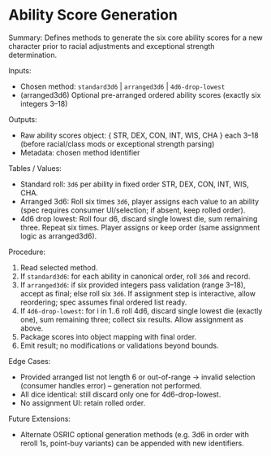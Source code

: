 # Ability Score Generation

Summary: Defines methods to generate the six core ability scores for a new character prior to racial adjustments and exceptional strength determination.

Inputs:
- Chosen method: `standard3d6` | `arranged3d6` | `4d6-drop-lowest`
- (arranged3d6) Optional pre-arranged ordered ability scores (exactly six integers 3–18)

Outputs:
- Raw ability scores object: { STR, DEX, CON, INT, WIS, CHA } each 3–18 (before racial/class mods or exceptional strength parsing)
- Metadata: chosen method identifier

Tables / Values:
- Standard roll: `3d6` per ability in fixed order STR, DEX, CON, INT, WIS, CHA.
- Arranged 3d6: Roll six times `3d6`, player assigns each value to an ability (spec requires consumer UI/selection; if absent, keep rolled order).
- 4d6 drop lowest: Roll four d6, discard single lowest die, sum remaining three. Repeat six times. Player assigns or keep order (same assignment logic as arranged3d6).

Procedure:
1. Read selected method.
2. If `standard3d6`: for each ability in canonical order, roll `3d6` and record.
3. If `arranged3d6`: if six provided integers pass validation (range 3–18), accept as final; else roll six `3d6`. If assignment step is interactive, allow reordering; spec assumes final ordered list ready.
4. If `4d6-drop-lowest`: for i in 1..6 roll 4d6, discard single lowest die (exactly one), sum remaining three; collect six results. Allow assignment as above.
5. Package scores into object mapping with final order.
6. Emit result; no modifications or validations beyond bounds.

Edge Cases:
- Provided arranged list not length 6 or out-of-range → invalid selection (consumer handles error) – generation not performed.
- All dice identical: still discard only one for 4d6-drop-lowest.
- No assignment UI: retain rolled order.

Future Extensions:
- Alternate OSRIC optional generation methods (e.g. 3d6 in order with reroll 1s, point-buy variants) can be appended with new identifiers.
